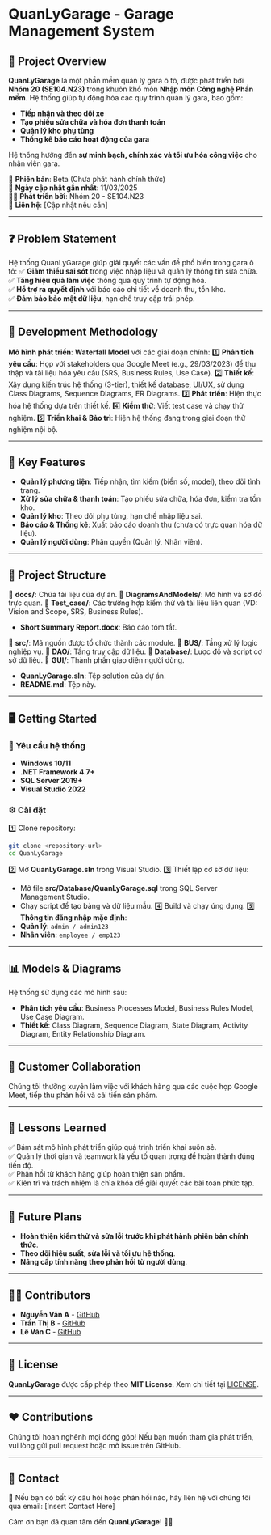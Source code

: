 # QuanLyGarage - Garage Management System

## 📌 Project Overview
**QuanLyGarage** là một phần mềm quản lý gara ô tô, được phát triển bởi **Nhóm 20 (SE104.N23)** trong khuôn khổ môn **Nhập môn Công nghệ Phần mềm**. Hệ thống giúp tự động hóa các quy trình quản lý gara, bao gồm:

- **Tiếp nhận và theo dõi xe**
- **Tạo phiếu sửa chữa và hóa đơn thanh toán**
- **Quản lý kho phụ tùng**
- **Thống kê báo cáo hoạt động của gara**

Hệ thống hướng đến **sự minh bạch, chính xác và tối ưu hóa công việc** cho nhân viên gara.

📅 **Phiên bản**: Beta (Chưa phát hành chính thức)  
📆 **Ngày cập nhật gần nhất**: 11/03/2025  
👨‍💻 **Phát triển bởi**: Nhóm 20 - SE104.N23  
📩 **Liên hệ**: [Cập nhật nếu cần]  

---

## ❓ Problem Statement
Hệ thống QuanLyGarage giúp giải quyết các vấn đề phổ biến trong gara ô tô:
✅ **Giảm thiểu sai sót** trong việc nhập liệu và quản lý thông tin sửa chữa.  
✅ **Tăng hiệu quả làm việc** thông qua quy trình tự động hóa.  
✅ **Hỗ trợ ra quyết định** với báo cáo chi tiết về doanh thu, tồn kho.  
✅ **Đảm bảo bảo mật dữ liệu**, hạn chế truy cập trái phép.  

---

## 🚀 Development Methodology
**Mô hình phát triển**: **Waterfall Model** với các giai đoạn chính:
1️⃣ **Phân tích yêu cầu**: Họp với stakeholders qua Google Meet (e.g., 29/03/2023) để thu thập và tài liệu hóa yêu cầu (SRS, Business Rules, Use Case).
2️⃣ **Thiết kế**: Xây dựng kiến trúc hệ thống (3-tier), thiết kế database, UI/UX, sử dụng Class Diagrams, Sequence Diagrams, ER Diagrams.
3️⃣ **Phát triển**: Hiện thực hóa hệ thống dựa trên thiết kế.
4️⃣ **Kiểm thử**: Viết test case và chạy thử nghiệm.
5️⃣ **Triển khai & Bảo trì**: Hiện hệ thống đang trong giai đoạn thử nghiệm nội bộ.

---

## 🔑 Key Features
- **Quản lý phương tiện**: Tiếp nhận, tìm kiếm (biển số, model), theo dõi tình trạng.
- **Xử lý sửa chữa & thanh toán**: Tạo phiếu sửa chữa, hóa đơn, kiểm tra tồn kho.
- **Quản lý kho**: Theo dõi phụ tùng, hạn chế nhập liệu sai.
- **Báo cáo & Thống kê**: Xuất báo cáo doanh thu (chưa có trực quan hóa dữ liệu).
- **Quản lý người dùng**: Phân quyền (Quản lý, Nhân viên).

---

## 📂 Project Structure
📂 **docs/**: Chứa tài liệu của dự án.
  📂 **DiagramsAndModels/**: Mô hình và sơ đồ trực quan.
  📂 **Test_case/**: Các trường hợp kiểm thử và tài liệu liên quan (VD: Vision and Scope, SRS, Business Rules).
  - **Short Summary Report.docx**: Báo cáo tóm tắt.

📂 **src/**: Mã nguồn được tổ chức thành các module.
  📂 **BUS/**: Tầng xử lý logic nghiệp vụ.
  📂 **DAO/**: Tầng truy cập dữ liệu.
  📂 **Database/**: Lược đồ và script cơ sở dữ liệu.
  📂 **GUI/**: Thành phần giao diện người dùng.
  - **QuanLyGarage.sln**: Tệp solution của dự án.
- **README.md**: Tệp này.

---

## 🖥️ Getting Started
### 🔧 Yêu cầu hệ thống
- **Windows 10/11**
- **.NET Framework 4.7+**
- **SQL Server 2019+**
- **Visual Studio 2022**

### ⚙️ Cài đặt
1️⃣ Clone repository:
   ```sh
   git clone <repository-url>
   cd QuanLyGarage
   ```
2️⃣ Mở **QuanLyGarage.sln** trong Visual Studio.
3️⃣ Thiết lập cơ sở dữ liệu:
   - Mở file **src/Database/QuanLyGarage.sql** trong SQL Server Management Studio.
   - Chạy script để tạo bảng và dữ liệu mẫu.
4️⃣ Build và chạy ứng dụng.
5️⃣ **Thông tin đăng nhập mặc định**:
   - **Quản lý**: `admin / admin123`
   - **Nhân viên**: `employee / emp123`

---

## 📊 Models & Diagrams
Hệ thống sử dụng các mô hình sau:
- **Phân tích yêu cầu**: Business Processes Model, Business Rules Model, Use Case Diagram.
- **Thiết kế**: Class Diagram, Sequence Diagram, State Diagram, Activity Diagram, Entity Relationship Diagram.

---

## 🤝 Customer Collaboration
Chúng tôi thường xuyên làm việc với khách hàng qua các cuộc họp Google Meet, tiếp thu phản hồi và cải tiến sản phẩm.

---

## 🎯 Lessons Learned
✅ Bám sát mô hình phát triển giúp quá trình triển khai suôn sẻ.  
✅ Quản lý thời gian và teamwork là yếu tố quan trọng để hoàn thành đúng tiến độ.  
✅ Phản hồi từ khách hàng giúp hoàn thiện sản phẩm.  
✅ Kiên trì và trách nhiệm là chìa khóa để giải quyết các bài toán phức tạp.  

---

## 🚀 Future Plans
- **Hoàn thiện kiểm thử và sửa lỗi trước khi phát hành phiên bản chính thức**.
- **Theo dõi hiệu suất, sửa lỗi và tối ưu hệ thống**.
- **Nâng cấp tính năng theo phản hồi từ người dùng**.

---

## 👨‍💻 Contributors
- **Nguyễn Văn A** - [GitHub](https://github.com/nguyenvana)  
- **Trần Thị B** - [GitHub](https://github.com/tranb)  
- **Lê Văn C** - [GitHub](https://github.com/levanc)  

---

## 📜 License
**QuanLyGarage** được cấp phép theo **MIT License**. Xem chi tiết tại [LICENSE](LICENSE).

---

## ❤️ Contributions
Chúng tôi hoan nghênh mọi đóng góp! Nếu bạn muốn tham gia phát triển, vui lòng gửi pull request hoặc mở issue trên GitHub.

---

## 📢 Contact
📩 Nếu bạn có bất kỳ câu hỏi hoặc phản hồi nào, hãy liên hệ với chúng tôi qua email: [Insert Contact Here]

Cảm ơn bạn đã quan tâm đến **QuanLyGarage**! 🚗💨

